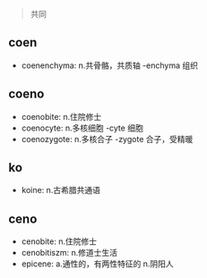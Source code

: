 > 共同

## coen

- coenenchyma: n.共骨骼，共质轴 -enchyma 组织


## coeno

- coenobite: n.住院修士
- coenocyte: n.多核细胞 -cyte 细胞
- coenozygote: n.多核合子 -zygote 合子，受精暖

## ko

- koine: n.古希腊共通语

## ceno

- cenobite: n.住院修士
- cenobitiszm: n.修道士生活
- epicene: a.通性的，有两性特征的 n.阴阳人